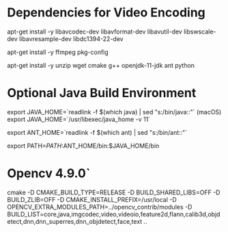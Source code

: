 # Dependencies for Video Encoding
apt-get install -y libavcodec-dev libavformat-dev libavutil-dev libswscale-dev libavresample-dev libdc1394-22-dev

apt-get install -y ffmpeg pkg-config 

apt-get install -y unzip wget cmake g++ openjdk-11-jdk ant python


# Optional Java Build Environment

export JAVA_HOME=\`readlink -f $(which java) | sed "s:/bin/java::"\`
(macOS) export JAVA_HOME=\`/usr/libexec/java_home -v 11\`

export ANT_HOME=\`readlink -f $(which ant) | sed "s:/bin/ant::"\`

export PATH=$PATH:$ANT_HOME/bin:$JAVA_HOME/bin


# Opencv 4.9.0`
cmake -D CMAKE_BUILD_TYPE=RELEASE -D BUILD_SHARED_LIBS=OFF -D BUILD_ZLIB=OFF -D CMAKE_INSTALL_PREFIX=/usr/local -D OPENCV_EXTRA_MODULES_PATH=../opencv_contrib/modules -D BUILD_LIST=core,java,imgcodec,video,videoio,feature2d,flann,calib3d,objdetect,dnn,dnn_superres,dnn_objdetect,face,text ..
